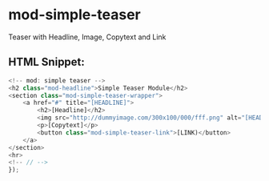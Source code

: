 mod-simple-teaser
=================

Teaser with Headline, Image, Copytext and Link


## HTML Snippet:

```JavaScript
<!-- mod: simple teaser -->
<h2 class="mod-headline">Simple Teaser Module</h2>
<section class="mod-simple-teaser-wrapper">
	<a href="#" title="[HEADLINE]">
		<h2>[Headline]</h2>
		<img src="http://dummyimage.com/300x100/000/fff.png" alt="[HEADLINE]" />
		<p>[Copytext]</p>
		<button class="mod-simple-teaser-link">[LINK)</button>
	</a>
</section>
<hr>
<!-- // -->
});
```
